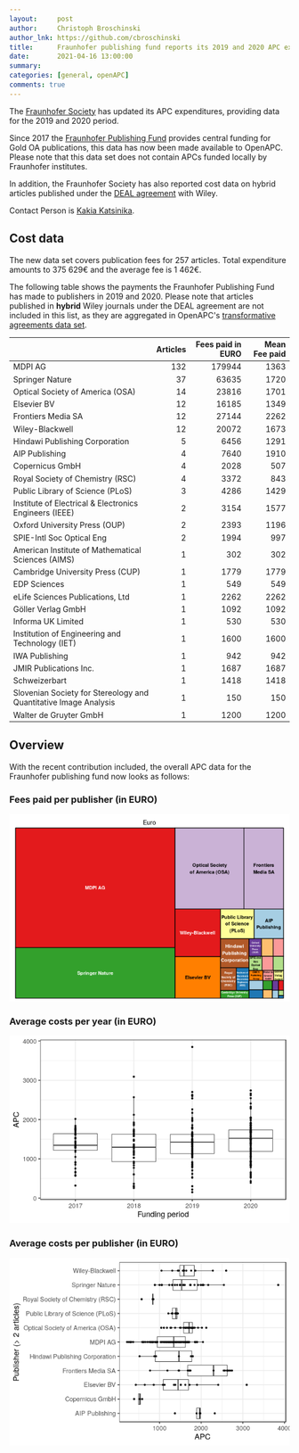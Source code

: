 ```yaml
---
layout:     post
author:     Christoph Broschinski
author_lnk: https://github.com/cbroschinski
title:      Fraunhofer publishing fund reports its 2019 and 2020 APC expenditures
date:       2021-04-16 13:00:00
summary:    
categories: [general, openAPC]
comments: true
---
```





The [Fraunhofer Society](https://www.fraunhofer.de/en.html) has updated its APC expenditures, providing data for the 2019 and 2020 period.

Since 2017 the [Fraunhofer Publishing Fund](https://www.openaccess.fraunhofer.de/en/open-access-strategy.html) provides central funding for Gold OA publications, this data has now been made available to OpenAPC. Please note that this data set does not contain APCs funded locally by Fraunhofer institutes. 

In addition, the Fraunhofer Society has also reported cost data on hybrid articles published under the [DEAL agreement](https://www.projekt-deal.de/wiley-contract/) with Wiley.

Contact Person is [Kakia Katsinika](mailto:kakia.katsinika@zv.fraunhofer.de).

## Cost data



The new data set covers publication fees for 257 articles. Total expenditure amounts to 375 629€ and the average fee is 1 462€.

The following table shows the payments the Fraunhofer Publishing Fund has made to publishers in 2019 and 2020. Please note that articles published in **hybrid** Wiley journals under the DEAL agreement are not included in this list, as they are aggregated in OpenAPC's [transformative agreements data set](https://github.com/OpenAPC/openapc-de/tree/master/data/transformative_agreements).


|                                                                 | Articles| Fees paid in EURO| Mean Fee paid|
|:----------------------------------------------------------------|--------:|-----------------:|-------------:|
|MDPI AG                                                          |      132|            179944|          1363|
|Springer Nature                                                  |       37|             63635|          1720|
|Optical Society of America (OSA)                                 |       14|             23816|          1701|
|Elsevier BV                                                      |       12|             16185|          1349|
|Frontiers Media SA                                               |       12|             27144|          2262|
|Wiley-Blackwell                                                  |       12|             20072|          1673|
|Hindawi Publishing Corporation                                   |        5|              6456|          1291|
|AIP Publishing                                                   |        4|              7640|          1910|
|Copernicus GmbH                                                  |        4|              2028|           507|
|Royal Society of Chemistry (RSC)                                 |        4|              3372|           843|
|Public Library of Science (PLoS)                                 |        3|              4286|          1429|
|Institute of Electrical & Electronics Engineers (IEEE)           |        2|              3154|          1577|
|Oxford University Press (OUP)                                    |        2|              2393|          1196|
|SPIE-Intl Soc Optical Eng                                        |        2|              1994|           997|
|American Institute of Mathematical Sciences (AIMS)               |        1|               302|           302|
|Cambridge University Press (CUP)                                 |        1|              1779|          1779|
|EDP Sciences                                                     |        1|               549|           549|
|eLife Sciences Publications, Ltd                                 |        1|              2262|          2262|
|Göller Verlag GmbH                                               |        1|              1092|          1092|
|Informa UK Limited                                               |        1|               530|           530|
|Institution of Engineering and Technology (IET)                  |        1|              1600|          1600|
|IWA Publishing                                                   |        1|               942|           942|
|JMIR Publications Inc.                                           |        1|              1687|          1687|
|Schweizerbart                                                    |        1|              1418|          1418|
|Slovenian Society for Stereology and Quantitative Image Analysis |        1|               150|           150|
|Walter de Gruyter GmbH                                           |        1|              1200|          1200|

## Overview

With the recent contribution included, the overall APC data for the Fraunhofer publishing fund now looks as follows:

### Fees paid per publisher (in EURO)

![plot of chunk tree_fraunhofer_2021_04_16_full](/figure/tree_fraunhofer_2021_04_16_full-1.png)

###  Average costs per year (in EURO)

![plot of chunk box_fraunhofer_2021_04_16_year_full](/figure/box_fraunhofer_2021_04_16_year_full-1.png)

###  Average costs per publisher (in EURO)

![plot of chunk box_fraunhofer_2021_04_16_publisher_full](/figure/box_fraunhofer_2021_04_16_publisher_full-1.png)
